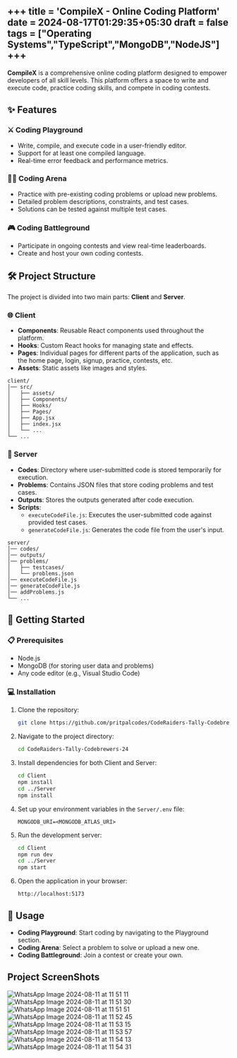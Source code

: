 +++
title = 'CompileX - Online Coding Platform' 
date = 2024-08-17T01:29:35+05:30
draft = false   
tags = ["Operating Systems","TypeScript","MongoDB","NodeJS"]
+++  
--- 

**CompileX** is a comprehensive online coding platform designed to empower developers of all skill levels. This platform offers a space to write and execute code, practice coding skills, and compete in coding contests.


## ✨ Features

### ⚔️ Coding Playground
- Write, compile, and execute code in a user-friendly editor.
- Support for at least one compiled language.
- Real-time error feedback and performance metrics.

### 🏋️‍♂️ Coding Arena
- Practice with pre-existing coding problems or upload new problems.
- Detailed problem descriptions, constraints, and test cases.
- Solutions can be tested against multiple test cases.

### 🎮 Coding Battleground
- Participate in ongoing contests and view real-time leaderboards.
- Create and host your own coding contests.

## 🛠️ Project Structure

The project is divided into two main parts: **Client** and **Server**.

### 🌐 Client
- **Components**: Reusable React components used throughout the platform.
- **Hooks**: Custom React hooks for managing state and effects.
- **Pages**: Individual pages for different parts of the application, such as the home page, login, signup, practice, contests, etc.
- **Assets**: Static assets like images and styles.

```
client/
│── src/
│   ├── assets/             
│   ├── Components/         
│   ├── Hooks/              
│   ├── Pages/              
│   ├── App.jsx             
│   ├── index.jsx           
│   └── ...                 
└── ...
```
### 🔧 Server
- **Codes**: Directory where user-submitted code is stored temporarily for execution.
- **Problems**: Contains JSON files that store coding problems and test cases.
- **Outputs**: Stores the outputs generated after code execution.
- **Scripts**: 
  - `executeCodeFile.js`: Executes the user-submitted code against provided test cases.
  - `generateCodeFile.js`: Generates the code file from the user's input.

```
server/
│── codes/                 
│── outputs/                
│── problems/               
│   ├── testcases/          
│   └── problems.json       
│── executeCodeFile.js      
│── generateCodeFile.js     
│── addProblems.js          
└── ...
```

## 🚀 Getting Started

### 📋 Prerequisites
- Node.js
- MongoDB (for storing user data and problems)
- Any code editor (e.g., Visual Studio Code)

### 💻 Installation

1. Clone the repository:
    ```sh
    git clone https://github.com/pritpalcodes/CodeRaiders-Tally-Codebrewers-24
    ```

2. Navigate to the project directory:
    ```sh
    cd CodeRaiders-Tally-Codebrewers-24
    ```

3. Install dependencies for both Client and Server:
    ```sh
    cd Client
    npm install
    cd ../Server
    npm install
    ```

4. Set up your environment variables in the `Server/.env` file:
    ```env
    MONGODB_URI=<MONGODB_ATLAS_URI>
    ```

5. Run the development server:
    ```sh
    cd Client
    npm run dev
    cd ../Server
    npm start
    ```

6. Open the application in your browser:
    ```
    http://localhost:5173
    ```

## 🎯 Usage

- **Coding Playground**: Start coding by navigating to the Playground section.
- **Coding Arena**: Select a problem to solve or upload a new one.
- **Coding Battleground**: Join a contest or create your own.



## Project ScreenShots

![WhatsApp Image 2024-08-11 at 11 51 11](https://github.com/user-attachments/assets/8e352c16-de51-4422-864b-b0683255c965)
![WhatsApp Image 2024-08-11 at 11 51 30](https://github.com/user-attachments/assets/d826dd18-59f1-46ba-9435-2c85501d12d8)
![WhatsApp Image 2024-08-11 at 11 51 51](https://github.com/user-attachments/assets/8940da49-8a15-4ebf-87db-089416bb5d0c)
![WhatsApp Image 2024-08-11 at 11 52 45](https://github.com/user-attachments/assets/52e08582-e538-4496-ad8d-053b91d6acfb)
![WhatsApp Image 2024-08-11 at 11 53 15](https://github.com/user-attachments/assets/0203bf83-53b8-4f6b-8be2-0eb0a79a4250)
![WhatsApp Image 2024-08-11 at 11 53 57](https://github.com/user-attachments/assets/67a8cd68-c513-4d01-ab73-7fb7f41198c5)
![WhatsApp Image 2024-08-11 at 11 54 13](https://github.com/user-attachments/assets/a61d06c7-44e8-46c7-9fc1-3084535c24a9)
![WhatsApp Image 2024-08-11 at 11 54 31](https://github.com/user-attachments/assets/b5ce2b83-5180-4671-ae5f-76bf9bdf4eff)

